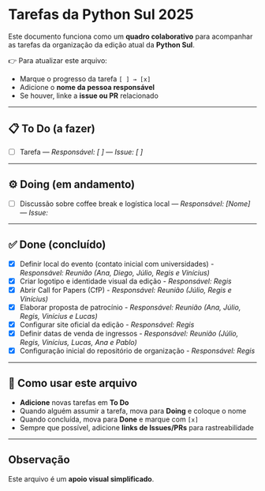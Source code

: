 # **Tarefas da Python Sul 2025**

Este documento funciona como um **quadro colaborativo** para acompanhar as tarefas da organização da edição atual da **Python Sul**.  

👉 Para atualizar este arquivo:  
- Marque o progresso da tarefa `[ ] → [x]`  
- Adicione o **nome da pessoa responsável**  
- Se houver, linke a **issue ou PR** relacionado  

---

## **📋 To Do (a fazer)**
- [ ] Tarefa — *Responsável: [ ]* — *Issue: [ ]*  

---

## **⚙️ Doing (em andamento)**
- [ ] Discussão sobre coffee break e logística local — *Responsável: [Nome]* — *Issue: []()*  

---

## **✅ Done (concluído)**

- [x] Definir local do evento (contato inicial com universidades) - *Responsável: Reunião (Ana, Diego, Júlio, Regis e Vinícius)*
- [x] Criar logotipo e identidade visual da edição - *Responsável: Regis*
- [x] Abrir Call for Papers (CfP) - *Responsável: Reunião (Júlio, Regis e Vinícius)*
- [x] Elaborar proposta de patrocínio - *Responsável: Reunião (Ana, Júlio, Regis, Vinícius e Lucas)*
- [x] Configurar site oficial da edição - *Responsável: Regis*
- [x] Definir datas de venda de ingressos - *Responsável: Reunião (Júlio, Regis, Vinícius, Lucas, Ana e Pablo)*
- [x] Configuração inicial do repositório de organização - *Responsável: Regis*

---

## **🔄 Como usar este arquivo**

- **Adicione** novas tarefas em **To Do**  
- Quando alguém assumir a tarefa, mova para **Doing** e coloque o nome  
- Quando concluída, mova para **Done** e marque com `[x]`  
- Sempre que possível, adicione **links de Issues/PRs** para rastreabilidade  

---

## **Observação**

Este arquivo é um **apoio visual simplificado**.
